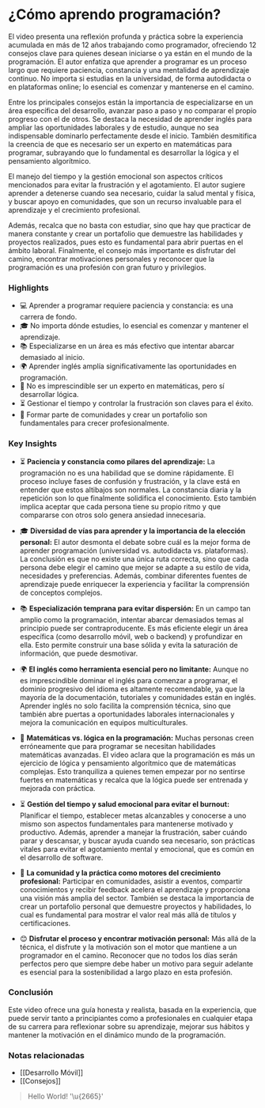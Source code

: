 # ¿Cómo aprendo programación?

El video presenta una reflexión profunda y práctica sobre la experiencia acumulada en más de 12 años trabajando como programador, ofreciendo 12 consejos clave para quienes desean iniciarse o ya están en el mundo de la programación. El autor enfatiza que aprender a programar es un proceso largo que requiere paciencia, constancia y una mentalidad de aprendizaje continuo. No importa si estudias en la universidad, de forma autodidacta o en plataformas online; lo esencial es comenzar y mantenerse en el camino.

Entre los principales consejos están la importancia de especializarse en un área específica del desarrollo, avanzar paso a paso y no comparar el propio progreso con el de otros. Se destaca la necesidad de aprender inglés para ampliar las oportunidades laborales y de estudio, aunque no sea indispensable dominarlo perfectamente desde el inicio. También desmitifica la creencia de que es necesario ser un experto en matemáticas para programar, subrayando que lo fundamental es desarrollar la lógica y el pensamiento algorítmico.

El manejo del tiempo y la gestión emocional son aspectos críticos mencionados para evitar la frustración y el agotamiento. El autor sugiere aprender a detenerse cuando sea necesario, cuidar la salud mental y física, y buscar apoyo en comunidades, que son un recurso invaluable para el aprendizaje y el crecimiento profesional.

Además, recalca que no basta con estudiar, sino que hay que practicar de manera constante y crear un portafolio que demuestre las habilidades y proyectos realizados, pues esto es fundamental para abrir puertas en el ámbito laboral. Finalmente, el consejo más importante es disfrutar del camino, encontrar motivaciones personales y reconocer que la programación es una profesión con gran futuro y privilegios.

### Highlights

- 💻 Aprender a programar requiere paciencia y constancia: es una carrera de fondo.
- 🎓 No importa dónde estudies, lo esencial es comenzar y mantener el aprendizaje.
- 📚 Especializarse en un área es más efectivo que intentar abarcar demasiado al inicio.
- 🌍 Aprender inglés amplía significativamente las oportunidades en programación.
- 🔢 No es imprescindible ser un experto en matemáticas, pero sí desarrollar lógica.
- ⏳ Gestionar el tiempo y controlar la frustración son claves para el éxito.
- 🤝 Formar parte de comunidades y crear un portafolio son fundamentales para crecer profesionalmente.

### Key Insights

- ⏳ **Paciencia y constancia como pilares del aprendizaje:** La programación no es una habilidad que se domine rápidamente. El proceso incluye fases de confusión y frustración, y la clave está en entender que estos altibajos son normales. La constancia diaria y la repetición son lo que finalmente solidifica el conocimiento. Esto también implica aceptar que cada persona tiene su propio ritmo y que compararse con otros solo genera ansiedad innecesaria.

- 🎓 **Diversidad de vías para aprender y la importancia de la elección personal:** El autor desmonta el debate sobre cuál es la mejor forma de aprender programación (universidad vs. autodidacta vs. plataformas). La conclusión es que no existe una única ruta correcta, sino que cada persona debe elegir el camino que mejor se adapte a su estilo de vida, necesidades y preferencias. Además, combinar diferentes fuentes de aprendizaje puede enriquecer la experiencia y facilitar la comprensión de conceptos complejos.

- 📚 **Especialización temprana para evitar dispersión:** En un campo tan amplio como la programación, intentar abarcar demasiados temas al principio puede ser contraproducente. Es más eficiente elegir un área específica (como desarrollo móvil, web o backend) y profundizar en ella. Esto permite construir una base sólida y evita la saturación de información, que puede desmotivar.

- 🌍 **El inglés como herramienta esencial pero no limitante:** Aunque no es imprescindible dominar el inglés para comenzar a programar, el dominio progresivo del idioma es altamente recomendable, ya que la mayoría de la documentación, tutoriales y comunidades están en inglés. Aprender inglés no solo facilita la comprensión técnica, sino que también abre puertas a oportunidades laborales internacionales y mejora la comunicación en equipos multiculturales.

- 🔢 **Matemáticas vs. lógica en la programación:** Muchas personas creen erróneamente que para programar se necesitan habilidades matemáticas avanzadas. El video aclara que la programación es más un ejercicio de lógica y pensamiento algorítmico que de matemáticas complejas. Esto tranquiliza a quienes temen empezar por no sentirse fuertes en matemáticas y recalca que la lógica puede ser entrenada y mejorada con práctica.

- ⏳ **Gestión del tiempo y salud emocional para evitar el burnout:** Planificar el tiempo, establecer metas alcanzables y conocerse a uno mismo son aspectos fundamentales para mantenerse motivado y productivo. Además, aprender a manejar la frustración, saber cuándo parar y descansar, y buscar ayuda cuando sea necesario, son prácticas vitales para evitar el agotamiento mental y emocional, que es común en el desarrollo de software.

- 🤝 **La comunidad y la práctica como motores del crecimiento profesional:** Participar en comunidades, asistir a eventos, compartir conocimientos y recibir feedback acelera el aprendizaje y proporciona una visión más amplia del sector. También se destaca la importancia de crear un portafolio personal que demuestre proyectos y habilidades, lo cual es fundamental para mostrar el valor real más allá de títulos y certificaciones.

- 😊 **Disfrutar el proceso y encontrar motivación personal:** Más allá de la técnica, el disfrute y la motivación son el motor que mantiene a un programador en el camino. Reconocer que no todos los días serán perfectos pero que siempre debe haber un motivo para seguir adelante es esencial para la sostenibilidad a largo plazo en esta profesión.

### Conclusión

Este video ofrece una guía honesta y realista, basada en la experiencia, que puede servir tanto a principiantes como a profesionales en cualquier etapa de su carrera para reflexionar sobre su aprendizaje, mejorar sus hábitos y mantener la motivación en el dinámico mundo de la programación.

### Notas relacionadas

- [[Desarrollo Móvil]]
- [[Consejos]]

> Hello World! '\u{2665}'